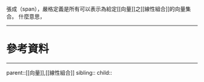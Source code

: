 張成（span），嚴格定義是所有可以表示為給定[[向量]]之[[線性組合]]的向量集合。
什麼意思，

- - -
# 參考資料

- - -
parent::[[向量]],[[線性組合]]
sibling::
child::